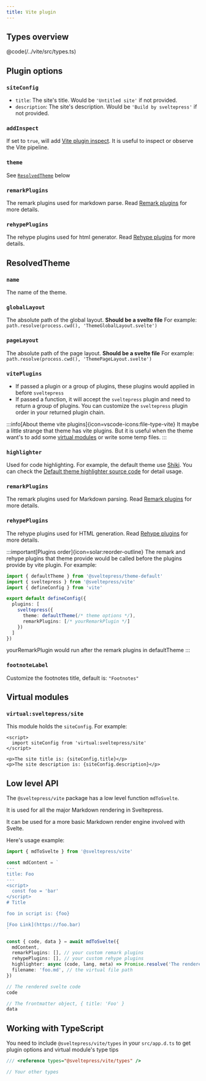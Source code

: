 ```yaml
---
title: Vite plugin
---
```


## Types overview

@code(/../vite/src/types.ts)

## Plugin options

### `siteConfig`

* `title`: The site's title. Would be `'Untitled site'` if not provided.
* `description`: The site's description. Would be `'Build by sveltepress'` if not provided.

### `addInspect`

If set to `true`, will add [Vite plugin inspect](https://github.com/antfu/vite-plugin-inspect).
It is useful to inspect or observe the Vite pipeline.

### `theme`

See [`ResolvedTheme`](#ResolvedTheme) below

### `remarkPlugins`

The remark plugins used for markdown parse.
Read [Remark plugins](https://github.com/remarkjs/remark#plugins) for more details.

### `rehypePlugins`

The rehype plugins used for html generator.
Read [Rehype plugins](https://github.com/rehypejs/rehype#plugins) for more details.

## ResolvedTheme

<!-- @code(/../vite/src/types.ts,13,25) -->

### `name`

The name of the theme.

### `globalLayout`

The absolute path of the global layout. **Should be a svelte file**
For example: `path.resolve(process.cwd(), 'ThemeGlobalLayout.svelte')`

### `pageLayout`

The absolute path of the page layout. **Should be a svelte file**
For example: `path.resolve(process.cwd(), 'ThemePageLayout.svelte')`

### `vitePlugins`

* If passed a plugin or a group of plugins, these plugins would applied in before `sveltepress`
* If passed a function, it will accept the `sveltepress` plugin and need to return a group of plugins.
  You can customize the `sveltepress` plugin order in your returned plugin chain.

:::info[About theme vite plugins]{icon=vscode-icons:file-type-vite}
  It maybe a little strange that theme has vite plugins.
  But it is useful when the theme want's to add some [virtual modules](https://vitejs.dev/guide/api-plugin.html#virtual-modules-convention) or write some temp files.
:::

### `highlighter`

Used for code highlighting.
For example, the default theme use [Shiki](https://github.com/shikijs/shiki).
You can check the [Default theme highlighter source code](https://github.com/Blackman99/sveltepress/blob/256c1abe6be51d37fa1ff5f9148368207c47a7ae/packages/theme-default/src/markdown/highlighter.ts) for detail usage.

### `remarkPlugins`

The remark plugins used for Markdown parsing.
Read [Remark plugins](https://github.com/remarkjs/remark#plugins) for more details.

### `rehypePlugins`

The rehype plugins used for HTML generation.
Read [Rehype plugins](https://github.com/rehypejs/rehype#plugins) for more details.

:::important[Plugins order]{icon=solar:reorder-outline}
The remark and rehype plugins that theme provide would be called before the plugins provide by vite plugin.
For example:
```ts title="vite.config.(js|ts)"
import { defaultTheme } from '@sveltepress/theme-default'
import { sveltepress } from '@sveltepress/vite'
import { defineConfig } from 'vite'

export default defineConfig({
  plugins: [
    sveltepress({
      theme: defaultTheme(/* theme options */),
      remarkPlugins: [/* yourRemarkPlugin */]
    })
  ]
})
```
yourRemarkPlugin would run after the remark plugins in defaultTheme
:::

### `footnoteLabel`

Customize the footnotes title, default is: `"Footnotes"`

## Virtual modules

### `virtual:sveltepress/site`

This module holds the `siteConfig`. For example:

```svelte live
<script>
  import siteConfig from 'virtual:sveltepress/site'
</script>

<p>The site title is: {siteConfig.title}</p>
<p>The site description is: {siteConfig.description}</p>
```

## Low level API

The `@sveltepress/vite` package has a low level function `mdToSvelte`.

It is used for all the major Markdown rendering in Sveltepress.

It can be used for a more basic Markdown render engine involved with Svelte.

Here's usage example:

```ts ln
import { mdToSvelte } from '@sveltepress/vite'

const mdContent = `
---
title: Foo
---
<script>
  const foo = 'bar'
</script>
# Title

foo in script is: {foo}

[Foo Link](https://foo.bar)
`

const { code, data } = await mdToSvelte({
  mdContent,
  remarkPlugins: [], // your custom remark plugins
  rehypePlugins: [], // your custom rehype plugins
  highlighter: async (code, lang, meta) => Promise.resolve('The rendered highlighted code html'), // your custom code highlighter
  filename: 'foo.md', // the virtual file path
})

// The rendered svelte code
code

// The frontmatter object, { title: 'Foo' }
data
```

## Working with TypeScript

You need to include `@sveltepress/vite/types` in your `src/app.d.ts` to get plugin options and virtual module's type tips

```ts title="/src/app.d.ts"
/// <reference types="@sveltepress/vite/types" />

// Your other types
```
